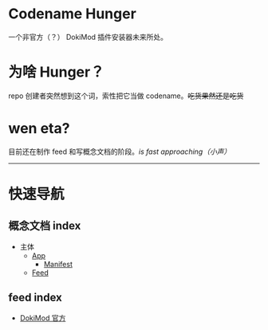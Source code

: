 # Codename Hunger
一个非官方（？） DokiMod 插件安装器未来所处。
# 为啥 Hunger？
repo 创建者突然想到这个词，索性把它当做 codename。~~吃货果然还是吃货~~
# wen eta?
目前还在制作 feed 和写概念文档的阶段。*is fast approaching（小声）*

---

# 快速导航
## 概念文档 index
- 主体
  - [App](docs/hunger/design/README.md)
    * [Manifest](docs/hunger/design/manifest.md)
  - [Feed](docs/hunger/design/feed.md)
## feed index
- [DokiMod 官方](feed/offical.json)
